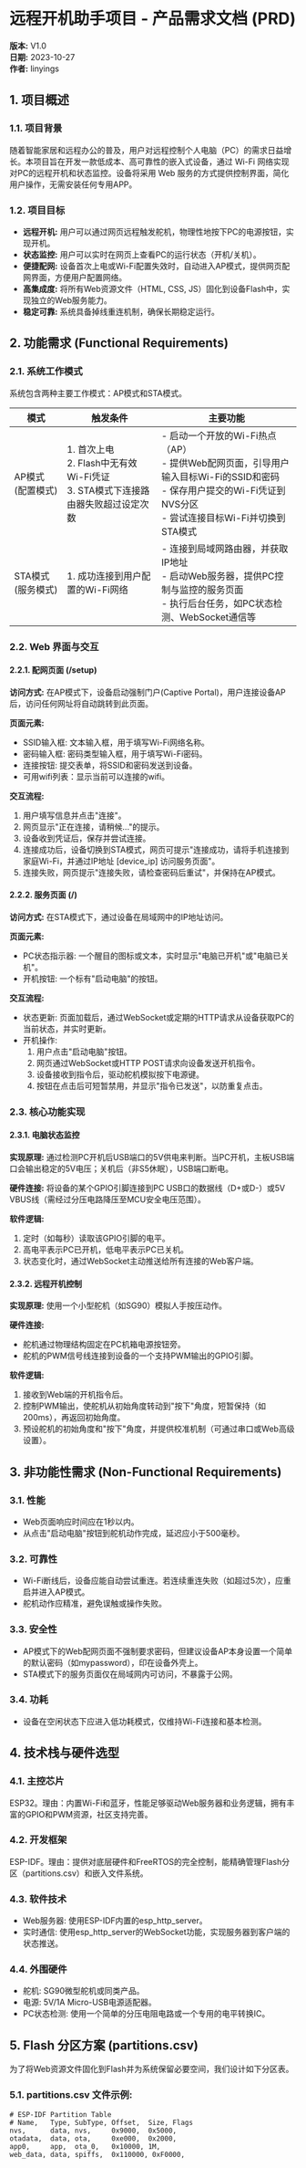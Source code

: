 # 远程开机助手项目 - 产品需求文档 (PRD)

**版本:** V1.0  
**日期:** 2023-10-27  
**作者:** linyings  

## 1. 项目概述

### 1.1. 项目背景

随着智能家居和远程办公的普及，用户对远程控制个人电脑（PC）的需求日益增长。本项目旨在开发一款低成本、高可靠性的嵌入式设备，通过 Wi-Fi 网络实现对PC的远程开机和状态监控。设备将采用 Web 服务的方式提供控制界面，简化用户操作，无需安装任何专用APP。

### 1.2. 项目目标

- **远程开机:** 用户可以通过网页远程触发舵机，物理性地按下PC的电源按钮，实现开机。
- **状态监控:** 用户可以实时在网页上查看PC的运行状态（开机/关机）。
- **便捷配网:** 设备首次上电或Wi-Fi配置失效时，自动进入AP模式，提供网页配网界面，方便用户配置网络。
- **高集成度:** 将所有Web资源文件（HTML, CSS, JS）固化到设备Flash中，实现独立的Web服务能力。
- **稳定可靠:** 系统具备掉线重连机制，确保长期稳定运行。

## 2. 功能需求 (Functional Requirements)

### 2.1. 系统工作模式

系统包含两种主要工作模式：AP模式和STA模式。

| 模式 | 触发条件 | 主要功能 |
|------|----------|----------|
| AP模式 (配置模式) | 1. 首次上电<br>2. Flash中无有效Wi-Fi凭证<br>3. STA模式下连接路由器失败超过设定次数 | - 启动一个开放的Wi-Fi热点（AP）<br>- 提供Web配网页面，引导用户输入目标Wi-Fi的SSID和密码<br>- 保存用户提交的Wi-Fi凭证到NVS分区<br>- 尝试连接目标Wi-Fi并切换到STA模式 |
| STA模式 (服务模式) | 1. 成功连接到用户配置的Wi-Fi网络 | - 连接到局域网路由器，并获取IP地址<br>- 启动Web服务器，提供PC控制与监控的服务页面<br>- 执行后台任务，如PC状态检测、WebSocket通信等 |

### 2.2. Web 界面与交互

#### 2.2.1. 配网页面 (/setup)

**访问方式:** 在AP模式下，设备启动强制门户(Captive Portal)，用户连接设备AP后，访问任何网址将自动跳转到此页面。

**页面元素:**
- SSID输入框: 文本输入框，用于填写Wi-Fi网络名称。
- 密码输入框: 密码类型输入框，用于填写Wi-Fi密码。
- 连接按钮: 提交表单，将SSID和密码发送到设备。
- 可用wifi列表：显示当前可以连接的wifi。

**交互流程:**
1. 用户填写信息并点击"连接"。
2. 网页显示"正在连接，请稍候..."的提示。
3. 设备收到凭证后，保存并尝试连接。
4. 连接成功后，设备切换到STA模式，网页可提示"连接成功，请将手机连接到家庭Wi-Fi，并通过IP地址 [device_ip] 访问服务页面"。
5. 连接失败，网页提示"连接失败，请检查密码后重试"，并保持在AP模式。

#### 2.2.2. 服务页面 (/)

**访问方式:** 在STA模式下，通过设备在局域网中的IP地址访问。

**页面元素:**
- PC状态指示器: 一个醒目的图标或文本，实时显示"电脑已开机"或"电脑已关机"。
- 开机按钮: 一个标有"启动电脑"的按钮。

**交互流程:**
- 状态更新: 页面加载后，通过WebSocket或定期的HTTP请求从设备获取PC的当前状态，并实时更新。
- 开机操作:
  1. 用户点击"启动电脑"按钮。
  2. 网页通过WebSocket或HTTP POST请求向设备发送开机指令。
  3. 设备接收到指令后，驱动舵机模拟按下电源键。
  4. 按钮在点击后可短暂禁用，并显示"指令已发送"，以防重复点击。

### 2.3. 核心功能实现

#### 2.3.1. 电脑状态监控

**实现原理:** 通过检测PC开机后USB端口的5V供电来判断。当PC开机，主板USB端口会输出稳定的5V电压；关机后（非S5休眠），USB端口断电。

**硬件连接:** 将设备的某个GPIO引脚连接到PC USB口的数据线（D+或D-）或5V VBUS线（需经过分压电路降压至MCU安全电压范围）。

**软件逻辑:**
1. 定时（如每秒）读取该GPIO引脚的电平。
2. 高电平表示PC已开机，低电平表示PC已关机。
3. 状态变化时，通过WebSocket主动推送给所有连接的Web客户端。

#### 2.3.2. 远程开机控制

**实现原理:** 使用一个小型舵机（如SG90）模拟人手按压动作。

**硬件连接:**
- 舵机通过物理结构固定在PC机箱电源按钮旁。
- 舵机的PWM信号线连接到设备的一个支持PWM输出的GPIO引脚。

**软件逻辑:**
1. 接收到Web端的开机指令后。
2. 控制PWM输出，使舵机从初始角度转动到"按下"角度，短暂保持（如200ms），再返回初始角度。
3. 预设舵机的初始角度和"按下"角度，并提供校准机制（可通过串口或Web高级设置）。

## 3. 非功能性需求 (Non-Functional Requirements)

### 3.1. 性能
- Web页面响应时间应在1秒以内。
- 从点击"启动电脑"按钮到舵机动作完成，延迟应小于500毫秒。

### 3.2. 可靠性
- Wi-Fi断线后，设备应能自动尝试重连。若连续重连失败（如超过5次），应重启并进入AP模式。
- 舵机动作应精准，避免误触或操作失败。

### 3.3. 安全性
- AP模式下的Web配网页面不强制要求密码，但建议设备AP本身设置一个简单的默认密码（如mypassword），印在设备外壳上。
- STA模式下的服务页面仅在局域网内可访问，不暴露于公网。

### 3.4. 功耗
- 设备在空闲状态下应进入低功耗模式，仅维持Wi-Fi连接和基本检测。

## 4. 技术栈与硬件选型

### 4.1. 主控芯片
ESP32。理由：内置Wi-Fi和蓝牙，性能足够驱动Web服务器和业务逻辑，拥有丰富的GPIO和PWM资源，社区支持完善。

### 4.2. 开发框架
ESP-IDF。理由：提供对底层硬件和FreeRTOS的完全控制，能精确管理Flash分区（partitions.csv）和嵌入文件系统。

### 4.3. 软件技术
- Web服务器: 使用ESP-IDF内置的esp_http_server。
- 实时通信: 使用esp_http_server的WebSocket功能，实现服务器到客户端的状态推送。

### 4.4. 外围硬件
- 舵机: SG90微型舵机或同类产品。
- 电源: 5V/1A Micro-USB电源适配器。
- PC状态检测: 使用一个简单的分压电阻电路或一个专用的电平转换IC。

## 5. Flash 分区方案 (partitions.csv)

为了将Web资源文件固化到Flash并为系统保留必要空间，我们设计如下分区表。

### 5.1. partitions.csv 文件示例:

```
# ESP-IDF Partition Table
# Name,   Type, SubType, Offset,  Size, Flags
nvs,      data, nvs,     0x9000,  0x5000,
otadata,  data, ota,     0xe000,  0x2000,
app0,     app,  ota_0,   0x10000, 1M,
web_data, data, spiffs,  0x110000, 0xF0000,
```

